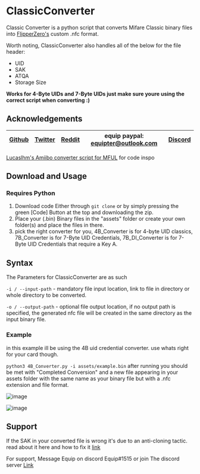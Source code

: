 # ClassicConverter
Classic Converter is a python script that converts Mifare Classic binary files into [FlipperZero's](https://flipperzero.one/) custom .nfc format. 

Worth noting, ClassicConverter also handles all of the below for the file header:
- UID
- SAK
- ATQA
- Storage Size 

**Works for 4-Byte UIDs and 7-Byte UIDs just make sure youre using the correct script when converting :)**
  

## Acknowledgements
| [Github](https://github.com/equipter) | [Twitter](https://twitter.com/Equip0x80) | [Reddit](https://www.reddit.com/user/equipter) | equip paypal: equipter@outlook.com | [Discord](https://discord.gg/e9XzfG5nV5) |
| :---: | :---: | :---: | :---: | :---: |

 [Lucaslhm's Amiibo converter script for MFUL](https://github.com/Lucaslhm/AmiiboFlipperConverter) for code inspo

## Download and Usage
### **Requires Python**

1. Download code Either through `git clone` or by simply pressing the green [Code] Button at the top and downloading the zip. 
2. Place your (.bin) Binary files in the "assets" folder or create your own folder(s) and place the files in there. 
3. pick the right converter for you, 4B_Converter is for 4-byte UID classics, 7B_Converter is for 7-Byte UID Credentials, 7B_DI_Converter is for 7-Byte UID Credentials that require a Key A.
## Syntax 
The Parameters for ClassicConverter are as such 

`-i / --input-path` - mandatory file input location, link to file in directory or whole directory to be converted. 

`-o / --output-path` - optional file output location, if no output path is specified, the generated nfc file will be created in the same directory as the input binary file. 

### Example
in this example ill be using the 4B uid credential converter. use whats right for your card though. 

`python3 4B_Converter.py -i assets/example.bin`
after running you should be met with "Completed Conversion" and a new file appearing in your assets folder with the same name as your binary file but with a .nfc extension and file format. 

![image](https://user-images.githubusercontent.com/72751518/182514125-be1aedb1-59e9-4994-906a-df83f36c0f66.png)

![image](https://user-images.githubusercontent.com/72751518/182514195-c766ca6a-234f-43e9-a779-fce67894f5e6.png)




## Support
If the SAK in your converted file is wrong it's due to an anti-cloning tactic. read about it here and how to fix it [link](https://gist.github.com/equipter/3022aea4e371e585ff6e46de637e7769)

For support, Message Equip on discord Equip#1515 or join The discord server [Link](https://discord.gg/e9XzfG5nV5)

